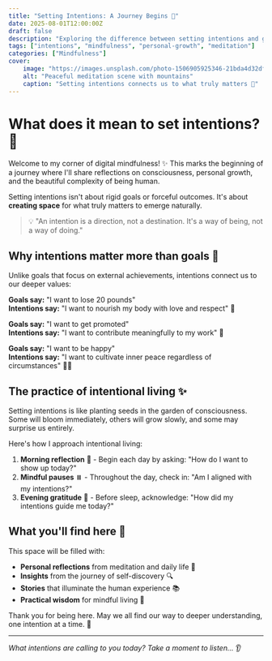 ```yaml
---
title: "Setting Intentions: A Journey Begins 🌱"
date: 2025-08-01T12:00:00Z
draft: false
description: "Exploring the difference between setting intentions and goals, and how mindful intention-setting can transform our daily experience."
tags: ["intentions", "mindfulness", "personal-growth", "meditation"]
categories: ["Mindfulness"]
cover:
    image: "https://images.unsplash.com/photo-1506905925346-21bda4d32df4?ixlib=rb-4.0.3&auto=format&fit=crop&w=1200&q=80"
    alt: "Peaceful meditation scene with mountains"
    caption: "Setting intentions connects us to what truly matters 🌱"
---
```


# What does it mean to set intentions? 🤔

Welcome to my corner of digital mindfulness! ✨ This marks the beginning of a journey where I'll share reflections on consciousness, personal growth, and the beautiful complexity of being human.

Setting intentions isn't about rigid goals or forceful outcomes. It's about **creating space** for what truly matters to emerge naturally.

> 💡 "An intention is a direction, not a destination. It's a way of being, not a way of doing."

## Why intentions matter more than goals 🎯

Unlike goals that focus on external achievements, intentions connect us to our deeper values:

**Goals say:** "I want to lose 20 pounds"  
**Intentions say:** "I want to nourish my body with love and respect" 💚

**Goals say:** "I want to get promoted"  
**Intentions say:** "I want to contribute meaningfully to my work" 🌟

**Goals say:** "I want to be happy"  
**Intentions say:** "I want to cultivate inner peace regardless of circumstances" 🧘‍♀️

## The practice of intentional living ✨

Setting intentions is like planting seeds in the garden of consciousness. Some will bloom immediately, others will grow slowly, and some may surprise us entirely.

Here's how I approach intentional living:

1. **Morning reflection** 🌅 - Begin each day by asking: "How do I want to show up today?"
2. **Mindful pauses** ⏸️ - Throughout the day, check in: "Am I aligned with my intentions?"
3. **Evening gratitude** 🙏 - Before sleep, acknowledge: "How did my intentions guide me today?"

## What you'll find here 📖

This space will be filled with:

- **Personal reflections** from meditation and daily life 🧘
- **Insights** from the journey of self-discovery 🔍
- **Stories** that illuminate the human experience 📚
- **Practical wisdom** for mindful living 🌱

Thank you for being here. May we all find our way to deeper understanding, one intention at a time. 💫

---

*What intentions are calling to you today? Take a moment to listen...* 👂
